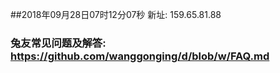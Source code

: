 ##2018年09月28日07时12分07秒 新址: 159.65.81.88
### 兔友常见问题及解答: https://github.com/wanggonging/d/blob/w/FAQ.md
